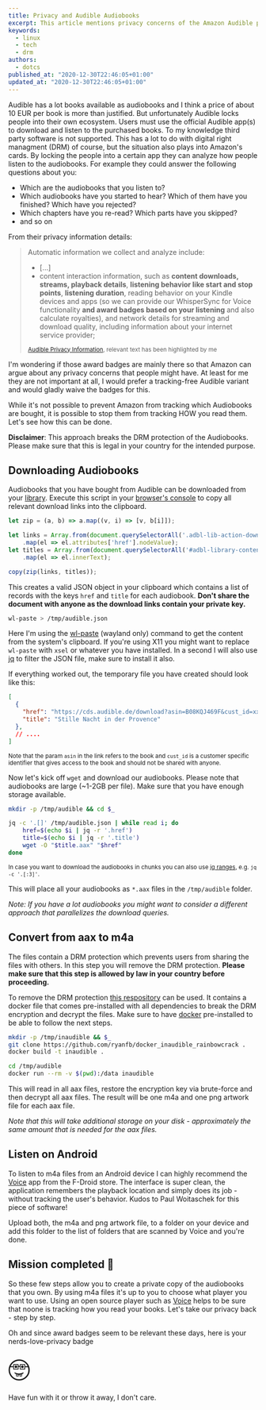 ```yaml
---
title: Privacy and Audible Audiobooks
excerpt: This article mentions privacy concerns of the Amazon Audible platform and discusses how to prevent a lock-in into Amazon's apps in order to gain more privacy.
keywords:
  - linux
  - tech
  - drm
authors:
  - dotcs
published_at: "2020-12-30T22:46:05+01:00"
updated_at: "2020-12-30T22:46:05+01:00"
---
```


Audible has a lot books available as audiobooks and I think a price of about 10 EUR per book is more than justified.
But unfortunately Audible locks people into their own ecosystem.
Users must use the official Audible app(s) to download and listen to the purchased books.
To my knowledge third party software is not supported.
This has a lot to do with digital right managment (DRM) of course, but the situation also plays into Amazon's cards.
By locking the people into a certain app they can analyze how people listen to the audiobooks.
For example they could answer the following questions about you:

- Which are the audiobooks that you listen to?
- Which audiobooks have you started to hear? Which of them have you finished? Which have you rejected?
- Which chapters have you re-read? Which parts have you skipped?
- and so on

From their privacy information details:

> Automatic information we collect and analyze include:  
> - [...]  
> - content interaction information, such as **content downloads, streams, playback details**, **listening behavior like start and stop points**, **listening duration**, reading behavior on your Kindle devices and apps (so we can provide our WhisperSync for Voice functionality **and award badges based on your listening** and also calculate royalties), and network details for streaming and download quality, including information about your internet service provider;
> 
> <small>[Audible Privacy Information], relevant text has been highlighted by me</small>

I'm wondering if those award badges are mainly there so that Amazon can argue about any privacy concerns that people might have.
At least for me they are not important at all, I would prefer a tracking-free Audible variant and would gladly waive the badges for this.

While it's not possible to prevent Amazon from tracking which Audiobooks are bought, it is possible to stop them from tracking HOW you read them.
Let's see how this can be done.

**Disclaimer**:
This approach breaks the DRM protection of the Audiobooks.
Please make sure that this is legal in your country for the intended purpose.

## Downloading Audiobooks

Audiobooks that you have bought from Audible can be downloaded from your [library](https://www.audible.de/library/titles).
Execute this script in your [browser's console][firefox-execute-console-cmd] to copy all relevant download links into the clipboard.

```js
let zip = (a, b) => a.map((v, i) => [v, b[i]]);

let links = Array.from(document.querySelectorAll('.adbl-lib-action-download > a[href^="https://cds.audible.de/download"]'))
    .map(el => el.attributes['href'].nodeValue);
let titles = Array.from(document.querySelectorAll('#adbl-library-content-main .bc-list a.bc-link[href^="/pd"]'))
    .map(el => el.innerText);

copy(zip(links, titles));
```

This creates a valid JSON object in your clipboard which contains a list of records with the keys `href` and `title` for each audiobook.
**Don't share the document with anyone as the download links contain your private key.**

```bash
wl-paste > /tmp/audible.json
```

Here I'm using the [wl-paste] (wayland only) command to get the content from the system's clipboard. 
If you're using X11 you might want to replace `wl-paste` with `xsel` or whatever you have installed.
In a second I will also use [jq] to filter the JSON file, make sure to install it also.

If everything worked out, the temporary file you have created should look like this:

```json
[
  {
    "href": "https://cds.audible.de/download?asin=B08KQJ469F&cust_id=xxxxxxxxxxxxxxxxxxxxxxxxxxxxxxxxxxxxxxxxxxxxxxxxxxxxxxxxxxxx&codec=LC_128_44100_Stereo&source=Audible&type=AUDI",
    "title": "Stille Nacht in der Provence"
  },
  // ....
]
```

<small>

Note that the param `asin` in the link refers to the book and `cust_id` is a customer specific identifier that gives access to the book and should not be shared with anyone.

</small>


Now let's kick off `wget` and download our audiobooks.
Please note that audiobooks are large (~1-2GB per file).
Make sure that you have enough storage available.

```bash
mkdir -p /tmp/audible && cd $_

jq -c '.[]' /tmp/audible.json | while read i; do
    href=$(echo $i | jq -r '.href')
    title=$(echo $i | jq -r '.title')
    wget -O "$title.aax" "$href"
done
```

<small>

In case you want to download the audiobooks in chunks you can also use [jq ranges], e.g. `jq -c '.[:3]'`.

</small>

This will place all your audiobooks as `*.aax` files in the `/tmp/audible` folder.

*Note: If you have a lot audiobooks you might want to consider a different approach that parallelizes the download queries.*

## Convert from aax to m4a

The files contain a DRM protection which prevents users from sharing the files with others.
In this step you will remove the DRM protection.
**Please make sure that this step is allowed by law in your country before proceeding.**

To remove the DRM protection [this respository][inaudible] can be used.
It contains a docker file that comes pre-installed with all dependencies to break the DRM encryption and decrypt the files.
Make sure to have [docker] pre-installed to be able to follow the next steps.

```bash
mkdir -p /tmp/inaudible && $_
git clone https://github.com/ryanfb/docker_inaudible_rainbowcrack .
docker build -t inaudible .

cd /tmp/audible
docker run --rm -v $(pwd):/data inaudible
```

This will read in all aax files, restore the encryption key via brute-force and then decrypt all aax files.
The result will be one m4a and one png artwork file for each aax file.

*Note that this will take additional storage on your disk - approximately the same amount that is needed for the aax files.*

## Listen on Android

To listen to m4a files from an Android device I can highly recommend the [Voice] app from the F-Droid store.
The interface is super clean, the application remembers the playback location and simply does its job - without tracking the user's behavior.
Kudos to Paul Woitaschek for this piece of software!

Upload both, the m4a and png artwork file, to a folder on your device and add this folder to the list of folders that are scanned by Voice and you're done.

## Mission completed 🥳

So these few steps allow you to create a private copy of the audiobooks that you own.
By using m4a files it's up to you to choose what player you want to use.
Using an open source player such as [Voice] helps to be sure that noone is tracking how you read your books.
Let's take our privacy back - step by step.

Oh and since award badges seem to be relevant these days, here is your nerds-love-privacy badge

<span style="font-size: 4em;">🤓</span>

Have fun with it or throw it away, I don't care.

[inaudible]: https://github.com/ryanfb/docker_inaudible_rainbowcrack
[docker]: https://docs.docker.com/get-docker/
[wl-paste]: https://github.com/bugaevc/wl-clipboard
[jq]: https://stedolan.github.io/jq/
[jq ranges]: https://www.systutorials.com/docs/linux/man/1-jq/#lbBX
[Voice]: https://f-droid.org/en/packages/de.ph1b.audiobook/
[Audible Privacy Information]: https://help.audible.com/s/article/audible-privacy-information?language=en_US
[firefox-execute-console-cmd]: https://developer.mozilla.org/en-US/docs/Tools/Browser_Console
